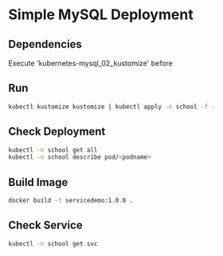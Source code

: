 # Simple MySQL Deployment

## Dependencies

Execute 'kubernetes-mysql_02_kustomize' before

## Run

```bash
kubectl kustomize kustomize | kubectl apply -n school -f -
```

## Check Deployment

```bash
kubectl -n school get all
kubectl -n school describe pod/<podname>
```

## Build Image

```bash
docker build -t servicedemo:1.0.0 .
```

## Check Service

```bash
kubectl -n school get svc
```

